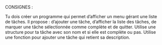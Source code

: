 CONSIGNES : 

Tu dois créer un programme qui permet d’afficher un menu gérant une liste de tâches. 
Il propose : d’ajouter une tâche, d’afficher la liste des tâches, de marquer une tâche sélectionnée comme complète et de quitter.
Utilise une structure pour ta tâche avec son nom et si elle est complète ou pas.
Utilise une fonction pour ajouter une tâche qui retient sa description.

